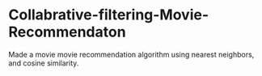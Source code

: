 # Collabrative-filtering-Movie-Recommendaton
Made a movie movie recommendation algorithm using nearest neighbors, and cosine similarity. 
